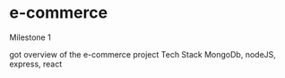 # e-commerce
Milestone 1


got overview of the e-commerce project Tech Stack
MongoDb, nodeJS, express, react
